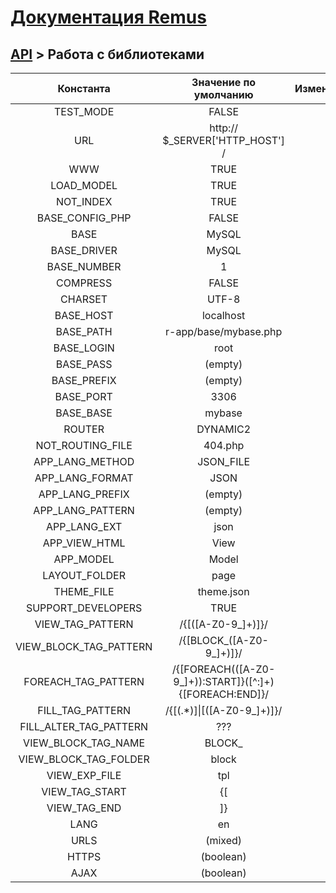 [Документация Remus](https://github.com/RomensTeam/Remus/blob/documentation/documentation/index.md)
================

[API](https://github.com/RomensTeam/Remus/blob/documentation/documentation/index.md#iii-api) > Работа с библиотеками
----

|        Константа       |                         Значение по умолчанию                        | Изменение | Описание |
|:----------------------:|:--------------------------------------------------------------------:|:---------:|:--------:|
|        TEST_MODE       |                                 FALSE                                |           |          |
|           URL          |                    http:// $_SERVER['HTTP_HOST'] /                   |           |          |
|           WWW          |                                 TRUE                                 |           |          |
|       LOAD_MODEL       |                                 TRUE                                 |           |          |
|        NOT_INDEX       |                                 TRUE                                 |           |          |
|     BASE_CONFIG_PHP    |                                 FALSE                                |           |          |
|          BASE          |                                 MySQL                                |           |          |
|       BASE_DRIVER      |                                 MySQL                                |           |          |
|       BASE_NUMBER      |                                   1                                  |           |          |
|        COMPRESS        |                                 FALSE                                |           |          |
|         CHARSET        |                                 UTF-8                                |           |          |
|        BASE_HOST       |                               localhost                              |           |          |
|        BASE_PATH       |                         r-app/base/mybase.php                        |           |          |
|       BASE_LOGIN       |                                 root                                 |           |          |
|        BASE_PASS       |                                (empty)                               |           |          |
|       BASE_PREFIX      |                                (empty)                               |           |          |
|        BASE_PORT       |                                 3306                                 |           |          |
|        BASE_BASE       |                                mybase                                |           |          |
|         ROUTER         |                               DYNAMIC2                               |           |          |
|    NOT_ROUTING_FILE    |                                404.php                               |           |          |
|     APP_LANG_METHOD    |                               JSON_FILE                              |           |          |
|     APP_LANG_FORMAT    |                                 JSON                                 |           |          |
|     APP_LANG_PREFIX    |                                (empty)                               |           |          |
|    APP_LANG_PATTERN    |                                (empty)                               |           |          |
|      APP_LANG_EXT      |                                 json                                 |           |          |
|      APP_VIEW_HTML     |                                 View                                 |           |          |
|        APP_MODEL       |                                 Model                                |           |          |
|      LAYOUT_FOLDER     |                                 page                                 |           |          |
|       THEME_FILE       |                              theme.json                              |           |          |
|   SUPPORT_DEVELOPERS   |                                 TRUE                                 |           |          |
|    VIEW_TAG_PATTERN    |                         /{\[([A-Z0-9_]+)\]\}/                        |           |          |
| VIEW_BLOCK_TAG_PATTERN |                      /{\[BLOCK_([A-Z0-9_]+)\]\}/                     |           |          |
|   FOREACH_TAG_PATTERN  | /\{\[FOREACH\(([A-Z0-9_]+)\)\:START\]\}([^\:]+)\{\[FOREACH\:END\]\}/ |           |          |
|    FILL_TAG_PATTERN    |                   /\{\[(.*)\]\|\[([A-Z0-9_]+)\]\}/                   |           |          |
| FILL_ALTER_TAG_PATTERN |                                  ???                                 |           |          |
|   VIEW_BLOCK_TAG_NAME  |                                BLOCK_                                |           |          |
|  VIEW_BLOCK_TAG_FOLDER |                                 block                                |           |          |
|      VIEW_EXP_FILE     |                                  tpl                                 |           |          |
|     VIEW_TAG_START     |                                  {[                                  |           |          |
|      VIEW_TAG_END      |                                  ]}                                  |           |          |
|          LANG          |                                  en                                  |           |          |
|          URLS          |                                (mixed)                               |           |          |
|          HTTPS         |                               (boolean)                              |           |          |
|          AJAX          |                               (boolean)                              |           |          |